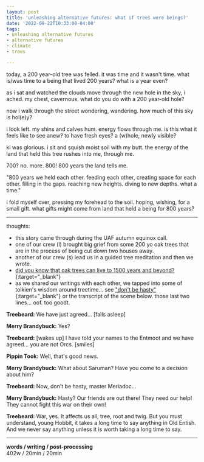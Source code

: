 ```yaml
---
layout: post
title: 'unleashing alternative futures: what if trees were beings?'
date: '2022-09-22T10:33:00-04:00'
tags:
- unleashing alternative futures
- alternative futures
- climate
- trees

--- 
```


today, a 200 year-old tree was felled. it was time and it wasn't time. what is/was time to a being that lived 200 years? what is a year even? 

as i sat and watched the clouds move through the new hole in the sky, i ached. my chest, cavernous. what do you do with a 200 year-old hole? 

now i walk through the street wondering, wandering. how much of this sky is hol(e)y? 

i look left. my shins and calves hum. energy flows through me. is this what it feels like to see anew? to have fresh eyes? a (w)hole, newly visible?

ki was glorious. i sit and squish moist soil with my butt. the energy of the land that held this tree rushes into me, through me. 

700? no. more. 800! 800 years the land tells me. 

"800 years we held each other. feeding each other, creating space for each other. filling in the gaps. reaching new heights. diving to new depths. what a time."

i fold myself over, pressing my forehead to the soil. hoping, wishing, for a small gift. what gifts might come from land that held a being for 800 years? 


----

thoughts:

* this story came through during the UAF autumn equinox call. 
* one of our crew (l) brought big grief from some 200 yo oak trees that are in the process of being cut down two houses away.
* another of our crew (s) lead us in a guided tree meditation and then we wrote.
* [did you know that oak trees can live to 1500 years and beyond?](https://libanswers.nybg.org/faq/270776#:~:text=The%20life%20span%20of%20oaks,and%20the%20laurel%20oak%20(Q){:target="_blank"}.){:target="_blank"}
* as we shared our writings with each other, we tapped into some of tolkien's wisdom around treetime... see ["don't be hasty"](https://www.dailymotion.com/video/x4bhzug){:target="_blank"} or the transcript of the scene below. those last two lines... oof. too goodt. 

**Treebeard:**
We have just agreed... [falls asleep]

**Merry Brandybuck:**
Yes?

**Treebeard:**
[wakes up] I have told your names to the Entmoot and we have agreed... you are not Orcs. [smiles]

**Pippin Took:**
Well, that's good news.

**Merry Brandybuck:**
What about Saruman? Have you come to a decision about him?

**Treebeard:**
Now, don't be hasty, master Meriadoc...

**Merry Brandybuck:**
Hasty? Our friends are out there! They need our help! They cannot fight this war on their own!

**Treebeard:**
War, yes. It affects us all, tree, root and twig. But you must understand, young Hobbit, it takes a long time to say anything in Old Entish. And we never say anything unless it is worth taking a long time to say.

---


<!-- hyperlink bank -->


<!-- &#042; = asterisk -->
<!-- &#039; = single quote '-->

**words / writing / post-processing**  
402w / 20min / 20min